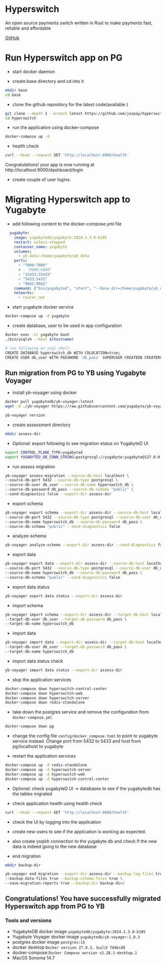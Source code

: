 # Hyperswitch

An open source payments switch written in Rust to make payments fast, reliable and affordable

[GitHub](https://github.com/juspay/hyperswitch)

# Run Hyperswitch app on PG

- start docker daemon

- create base directory and cd into it
```sh
mkdir base
cd base 
```

- clone the github repository for the latest code(available )
```sh
git clone --depth 1 --branch latest https://github.com/juspay/hyperswitch
cd hyperswitch
```

- run the application using docker-compose
```sh
docker-compose up -d
```

- health check
```sh
curl --head --request GET 'http://localhost:8080/health'
```


Congratulations! your app is now running at http://localhost:9000/dashboard/login 

- create couple of user logins.


# Migrating Hyperswitch app to Yugabyte

- add following content to the docker-compose.yml file
```yml
  yugabyte:
    image: yugabytedb/yugabyte:2024.1.3.0-b105
    restart: unless-stopped
    container_name: yugabyte
    volumes:
      - yb_data:/home/yugabyte/yb_data
    ports:
      - "7000:7000"
      # - "9000:9000"
      - "15433:15433"
      - "5433:5433"
      - "9042:9042"
    command: ["bin/yugabyted", "start", "--base_dir=/home/yugabyte/yb_data", "--background=false"]
    networks:
      - router_net
```

- start yugabyte docker service
```sh
docker-compose up -d yugabyte
```

- create database, user to be used in app configuration
```sh
docker exec -it yugabyte bash
./bin/ysqlsh --host $(hostname)

# run following on ysql shell
CREATE DATABASE hyperswitch_db WITH COLOCATION=true;
CREATE USER db_user WITH PASSWORD 'db_pass' SUPERUSER CREATEDB CREATEROLE INHERIT LOGIN;
```


## Run migration from PG to YB using Yugabyte Voyager

- install yb-voyager using docker
```sh
docker pull yugabytedb/yb-voyager:latest
wget -O ./yb-voyager https://raw.githubusercontent.com/yugabyte/yb-voyager/main/docker/yb-voyager-docker && chmod +x ./yb-voyager && sudo mv yb-voyager /usr/local/bin/yb-voyager

yb-voyager version
```

- create assessment directory
```sh
mkdir assess-dir
```

- Optional: export following to see migration status on YugabyteD UI
```sh
export CONTROL_PLANE_TYPE=yugabyted
export YUGABYTED_DB_CONN_STRING=postgresql://yugabyte:yugabyte@127.0.0.1:5433
```

- run assess migration
```sh
yb-voyager assess-migration --source-db-host localhost \
--source-db-port 5432 --source-db-type postgresql \
--source-db-user db_user --source-db-name hyperswitch_db \
--source-db-password db_pass --source-db-schema "public" \
--send-diagnostics false --export-dir assess-dir
```

- export schema
```sh
yb-voyager export schema --export-dir assess-dir --source-db-host localhost \
--source-db-port 5432 --source-db-type postgresql --source-db-user db_user \
--source-db-name hyperswitch_db --source-db-password db_pass \
--source-db-schema "public" --send-diagnostics false
```

- analyze-schema
```sh
yb-voyager analyze-schema --export-dir assess-dir --send-diagnostics false
```

- export data
```sh
yb-voyager export data --export-dir assess-dir --source-db-host localhost \
--source-db-port 5432 --source-db-type postgresql --source-db-user db_user \
--source-db-name hyperswitch_db --source-db-password db_pass \
--source-db-schema "public" --send-diagnostics false
```

- export data status
```sh
yb-voyager export data status --export-dir assess-dir
```

- import schema
```sh
yb-voyager import schema --export-dir assess-dir --target-db-host localhost \
--target-db-user db_user --target-db-password db_pass \
--target-db-name hyperswitch_db 
```

- import data
```sh
yb-voyager import data --export-dir assess-dir --target-db-host localhost \
--target-db-user db_user --target-db-password db_pass \
--target-db-name hyperswitch_db 
```

- import data status check
```sh
yb-voyager import data status --export-dir assess-dir
```

- stop the application services
```sh
docker-compose down hyperswitch-control-center
docker-compose down hyperswitch-web
docker-compose down hyperswitch-server
docker-compose down redis-standalone
```

- take down the postgres service and remove the configuration from ```docker-compose.yml```
```sh
docker-compose down pg
```

- change the config file ```config/docker_compose.toml``` to point to yugabyte service instead. Change port from 5432 to 5433 and host from pg/localhost to yugabyte


- restart the application services
```sh
docker-compose up -d redis-standalone
docker-compose up -d hyperswitch-server
docker-compose up -d hyperswitch-web
docker-compose up -d hyperswitch-control-center
```



- Optional: check yugabyteD UI -> databases to see if the yugabytedb has the tables migrated

- check application health using health check
```sh
curl --head --request GET 'http://localhost:8080/health'
```

- check the UI by logging into the application

- create new users to see if the application is working as expected.

- also create ysqlsh connection to the yugabyte db and check if the new data is indeed going to the new database

- end migration
```sh
mkdir backup-dir

yb-voyager end migration --export-dir assess-dir --backup-log-files true \
--backup-data-files true --backup-schema-files true \
--save-migration-reports true --backup-dir backup-dir/
```

## Congratulations! You have successfully migrated Hyperswitch app from PG to YB

### Tools and versions
- YugabyteDB docker image ```yugabytedb/yugabyte:2024.1.3.0-b105```
- Yugabyte Voyager docker image ```yugabytedb/yb-voyager:1.8.3```
- postgres docker image ```postgres:15```
- docker desktop ```Docker version 27.0.3, build 7d4bcd8```
- docker-compose ```Docker Compose version v2.28.1-desktop.1```
- MacOS Sonoma 14.7

